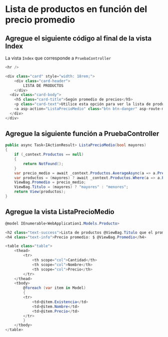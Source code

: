 # Lista de productos en función del precio promedio

## Agregue el siguiente código al final de la vista Index
La vista `Index` que corresponde a `PruebaController`  

```csharp
<hr />

<div class="card" style="width: 18rem;">
    <div class="card-header">
        LISTA DE PRODUCTOS
    </div>
  <div class="card-body">
    <h5 class="card-title">Según promedio de precios</h5>
    <p class="card-text">Utilice esta opción para ver la lista de productos cuyo precio sea menor o mayor que el promedio de precio</p>
    <a asp-action="ListaPrecioMedio" class="btn btn-danger" asp-route-mayores="false">Menores</a>&nbsp;<a asp-action="ListaPrecioMedio" class="btn btn-success" asp-route-mayores="true">Mayores</a>
  </div>
</div>
```

## Agregue la siguiente función a PruebaController

```csharp
public async Task<IActionResult> ListaPrecioMedio(bool mayores)
{
    if (_context.Productos == null)
    {
        return NotFound();
    }
    var precio_medio = await _context.Productos.AverageAsync(a => a.Precio);
    var productos = (mayores) ? await _context.Productos.Where(a => a.Precio > precio_medio).ToListAsync(): await _context.Productos.Where(a => a.Precio < precio_medio).ToListAsync();
    ViewBag.Promedio = precio_medio;
    ViewBag.Titulo = (mayores) ? "mayores" : "menores";
    return View(productos);
}
```

## Agregue la vista ListaPrecioMedio

```csharp
@model IEnumerable<WebApplication1.Models.Producto>

<h2 class="text-success">Lista de productos @ViewBag.Titulo que el promedio</h2>
<h4 class="text-info">Precio promedio: $ @ViewBag.Promedio</h4>

<table class="table">
    <thead>
        <tr>
            <th scope="col">Cantidad</th>
            <th scope="col">Nombre</th>
            <th scope="col">Precio</th>
        </tr>
    </thead>
    <tbody>
        @foreach (var item in Model)
        {
        <tr>
            <td>@item.Existencia</td>
            <td>@item.Nombre</td>
            <td>@item.Precio</td>
        </tr>
        }
    </tbody>
</table>
```